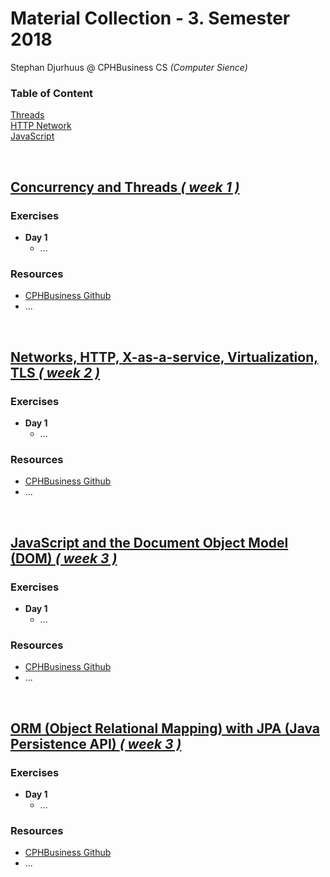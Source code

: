 # Material Collection - 3. Semester 2018
Stephan Djurhuus @ CPHBusiness CS *(Computer Sience)*
<div class="sidebar">
 
<h3 id="sb-title">Table of Content</h3>

<a class="toc-ref" href="#threads--week-1-">Threads</a><br>
<a class="toc-ref" href="#http--network--week-2-">HTTP Network</a><br>
<a class="toc-ref" href="#java-script--week-3-">JavaScript</a><br>

</div>

<div class="break"><br></div>
 
## [Concurrency and Threads *( week 1 )*](subjects/w1-threads.md)

### Exercises
* **Day 1**
  * ...

### Resources
* [CPHBusiness Github](https://github.com/Cphdat3sem2018f/week4-ORM-JPA)
* ...

<div class="break"><br></div>
 
## [Networks, HTTP, X-as-a-service, Virtualization, TLS *( week 2 )*](subjects/w2-http-network.md)

### Exercises
* **Day 1**
  * ...

### Resources
* [CPHBusiness Github](https://github.com/Cphdat3sem2018f/week2-Net-Http-TLS)
* ...

<div class="break"><br></div>
 
## [JavaScript and the Document Object Model (DOM) *( week 3 )*](subjects/w3-java-script.md)

### Exercises
* **Day 1**
  * ...

### Resources
* [CPHBusiness Github](https://github.com/Cphdat3sem2018f/week3-javascript)
* ...

<div class="break"><br></div>
 
## [ORM (Object Relational Mapping) with JPA (Java Persistence API) *( week 3 )*](subjects/w3-java-script.md)

### Exercises
* **Day 1**
  * ...

### Resources
* [CPHBusiness Github](https://github.com/Cphdat3sem2018f/week4-ORM-JPA)
* ...


